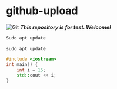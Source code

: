 # github-upload
![Git](https://upload.wikimedia.org/wikipedia/commons/thumb/e/e0/Git-logo.svg/1200px-Git-logo.svg.png)
***This repository is for test. Welcome!*** 
```sh
Sudo apt update
```
`sudo apt update`
```c++
#include <iostream>
int main() {
    int i = 15;
    std::cout << i;
}
```
